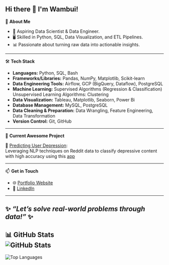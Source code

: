 ## Hi there 👋 I'm Wambui!


🎯 **About Me**  
- 🌟 Aspiring Data Scientist & Data Engineer.  
- 🖥️ Skilled in Python, SQL, Data Visualization, and ETL Pipelines.  
- 📊 Passionate about turning raw data into actionable insights.

---  
🛠 **Tech Stack**  
- **Languages:** Python, SQL, Bash  
- **Frameworks/Libraries:** Pandas, NumPy, Matplotlib, Scikit-learn  
- **Data Engineering Tools:** Airflow, GCP (BigQuery, Dataflow), PostgreSQL
- **Machine Learning:** Supervised Algorithms (Regression & Classification) Unsupervised Learning Algorithms: Clustering
- **Data Visualization:** Tableau, Matplotlib, Seaborn, Power Bi
- **Database Management:** MySQL, PostgreSQL
- **Data Cleaning & Preparation:** Data Wrangling, Feature Engineering, Data Transformation
- **Version Control:** Git, GitHub

---

🌟 **Current Awesome Project**  

 🤖 [Predicting User Depression](https://github.com/wambuiGicheha/NLP-depression-detection):  
  Leveraging NLP techniques on Reddit data to classify depressive content with high accuracy using this [app](https://moodlens.streamlit.app/)
  
---

📫 **Get in Touch**  
- 🌐 [Portfolio Website](https://wambuigicheha.github.io/)  
- 💼 [LinkedIn](http://www.linkedin.com/in/gichehawambui)  

---

✨ *“Let’s solve real-world problems through data!”* ✨
---

📊 **GitHub Stats**  
![GitHub Stats](https://github-readme-stats.vercel.app/api?username=wambuigicheha&show_icons=true&theme=radical)  
---
![Top Languages](https://github-readme-stats.vercel.app/api/top-langs/?username=wambuigicheha&layout=compact&theme=radical)  
